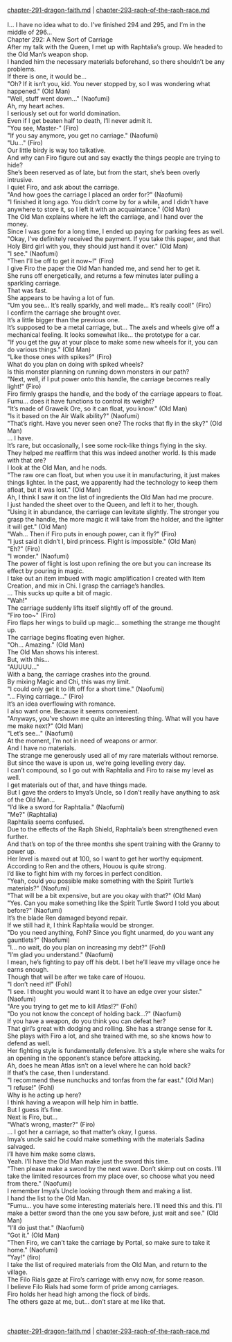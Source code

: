 [chapter-291-dragon-faith.md](./chapter-291-dragon-faith.md) | [chapter-293-raph-of-the-raph-race.md](./chapter-293-raph-of-the-raph-race.md) <br/>
<br/>
I… I have no idea what to do. I’ve finished 294 and 295, and I’m in the middle of 296…<br/>
Chapter 292: A New Sort of Carriage<br/>
After my talk with the Queen, I met up with Raphtalia’s group. We headed to the Old Man’s weapon shop.<br/>
I handed him the necessary materials beforehand, so there shouldn’t be any problems.<br/>
If there is one, it would be…<br/>
"Oh? If it isn’t you, kid. You never stopped by, so I was wondering what happened." (Old Man)<br/>
"Well, stuff went down…" (Naofumi)<br/>
Ah, my heart aches.<br/>
I seriously set out for world domination.<br/>
Even if I get beaten half to death, I’ll never admit it.<br/>
"You see, Master-" (Firo)<br/>
"If you say anymore, you get no carriage." (Naofumi)<br/>
"Uu…" (Firo)<br/>
Our little birdy is way too talkative.<br/>
And why can Firo figure out and say exactly the things people are trying to hide?<br/>
She’s been reserved as of late, but from the start, she’s been overly intrusive.<br/>
I quiet Firo, and ask about the carriage.<br/>
"And how goes the carriage I placed an order for?" (Naofumi)<br/>
"I finished it long ago. You didn’t come by for a while, and I didn’t have anywhere to store it, so I left it with an acquaintance." (Old Man)<br/>
The Old Man explains where he left the carriage, and I hand over the money.<br/>
Since I was gone for a long time, I ended up paying for parking fees as well.<br/>
"Okay, I’ve definitely received the payment. If you take this paper, and that Holy Bird girl with you, they should just hand it over." (Old Man)<br/>
"I see." (Naofumi)<br/>
"Then I’ll be off to get it now~!" (Firo)<br/>
I give Firo the paper the Old Man handed me, and send her to get it.<br/>
She runs off energetically, and returns a few minutes later pulling a sparkling carriage.<br/>
That was fast.<br/>
She appears to be having a lot of fun.<br/>
"Um you see… It’s really sparkly, and well made… It’s really cool!" (Firo)<br/>
I confirm the carriage she brought over.<br/>
It’s a little bigger than the previous one.<br/>
It’s supposed to be a metal carriage, but… The axels and wheels give off a mechanical feeling. It looks somewhat like… the prototype for a car.<br/>
"If you get the guy at your place to make some new wheels for it, you can do various things." (Old Man)<br/>
"Like those ones with spikes?" (Firo)<br/>
What do you plan on doing with spiked wheels?<br/>
Is this monster planning on running down monsters in our path?<br/>
"Next, well, if I put power onto this handle, the carriage becomes really light!" (Firo)<br/>
Firo firmly grasps the handle, and the body of the carriage appears to float.<br/>
Fumu… does it have functions to control its weight?<br/>
"It’s made of Graweik Ore, so it can float, you know." (Old Man)<br/>
"Is it based on the Air Walk ability?" (Naofumi)<br/>
"That’s right. Have you never seen one? The rocks that fly in the sky?" (Old Man)<br/>
… I have.<br/>
It’s rare, but occasionally, I see some rock-like things flying in the sky.<br/>
They helped me reaffirm that this was indeed another world. Is this made with that ore?<br/>
I look at the Old Man, and he nods.<br/>
"The raw ore can float, but when you use it in manufacturing, it just makes things lighter. In the past, we apparently had the technology to keep them afloat, but it was lost." (Old Man)<br/>
Ah, I think I saw it on the list of ingredients the Old Man had me procure.<br/>
I just handed the sheet over to the Queen, and left it to her, though.<br/>
"Using it in abundance, the carriage can levitate slightly. The stronger you grasp the handle, the more magic it will take from the holder, and the lighter it will get." (Old Man)<br/>
"Wah… Then if Firo puts in enough power, can it fly?" (Firo)<br/>
"I just said it didn’t I, bird princess. Flight is impossible." (Old Man)<br/>
"Eh?" (Firo)<br/>
"I wonder." (Naofumi)<br/>
The power of flight is lost upon refining the ore but you can increase its effect by pouring in magic.<br/>
I take out an item imbued with magic amplification I created with Item Creation, and mix in Chi. I grasp the carriage’s handles.<br/>
… This sucks up quite a bit of magic.<br/>
"Wah!"<br/>
The carriage suddenly lifts itself slightly off of the ground.<br/>
"Firo too~" (Firo)<br/>
Firo flaps her wings to build up magic… something the strange me thought up.<br/>
The carriage begins floating even higher.<br/>
"Oh… Amazing." (Old Man)<br/>
The Old Man shows his interest.<br/>
But, with this…<br/>
"AUUUU…"<br/>
With a bang, the carriage crashes into the ground.<br/>
By mixing Magic and Chi, this was my limit.<br/>
"I could only get it to lift off for a short time." (Naofumi)<br/>
"… Flying carriage…" (Firo)<br/>
It’s an idea overflowing with romance.<br/>
I also want one. Because it seems convenient.<br/>
"Anyways, you’ve shown me quite an interesting thing. What will you have me make next?" (Old Man)<br/>
"Let’s see…" (Naofumi)<br/>
At the moment, I’m not in need of weapons or armor.<br/>
And I have no materials.<br/>
The strange me generously used all of my rare materials without remorse.<br/>
But since the wave is upon us, we’re going levelling every day.<br/>
I can’t compound, so I go out with Raphtalia and Firo to raise my level as well.<br/>
I get materials out of that, and have things made.<br/>
But I gave the orders to Imya’s Uncle, so I don’t really have anything to ask of the Old Man…<br/>
"I’d like a sword for Raphtalia." (Naofumi)<br/>
"Me?" (Raphtalia)<br/>
Raphtalia seems confused.<br/>
Due to the effects of the Raph Shield, Raphtalia’s been strengthened even further.<br/>
And that’s on top of the three months she spent training with the Granny to power up.<br/>
Her level is maxed out at 100, so I want to get her worthy equipment.<br/>
According to Ren and the others, Houou is quite strong.<br/>
I’d like to fight him with my forces in perfect condition.<br/>
"Yeah, could you possible make something with the Spirit Turtle’s materials?" (Naofumi)<br/>
"That will be a bit expensive, but are you okay with that?" (Old Man)<br/>
"Yes. Can you make something like the Spirit Turtle Sword I told you about before?" (Naofumi)<br/>
It’s the blade Ren damaged beyond repair.<br/>
If we still had it, I think Raphtalia would be stronger.<br/>
"Do you need anything, Fohl? Since you fight unarmed, do you want any gauntlets?" (Naofumi)<br/>
"I… no wait, do you plan on increasing my debt?" (Fohl)<br/>
"I’m glad you understand." (Naofumi)<br/>
I mean, he’s fighting to pay off his debt. I bet he’ll leave my village once he earns enough.<br/>
Though that will be after we take care of Houou.<br/>
"I don’t need it!" (Fohl)<br/>
"I see. I thought you would want it to have an edge over your sister." (Naofumi)<br/>
"Are you trying to get me to kill Atlas!?" (Fohl)<br/>
"Do you not know the concept of holding back…?" (Naofumi)<br/>
If you have a weapon, do you think you can defeat her?<br/>
That girl’s great with dodging and rolling. She has a strange sense for it.<br/>
She plays with Firo a lot, and she trained with me, so she knows how to defend as well.<br/>
Her fighting style is fundamentally defensive. It’s a style where she waits for an opening in the opponent’s stance before attacking.<br/>
Ah, does he mean Atlas isn’t on a level where he can hold back?<br/>
If that’s the case, then I understand.<br/>
"I recommend these nunchucks and tonfas from the far east." (Old Man)<br/>
"I refuse!" (Fohl)<br/>
Why is he acting up here?<br/>
I think having a weapon will help him in battle.<br/>
But I guess it’s fine.<br/>
Next is Firo, but…<br/>
"What’s wrong, master?" (Firo)<br/>
… I got her a carriage, so that matter’s okay, I guess.<br/>
Imya’s uncle said he could make something with the materials Sadina salvaged.<br/>
I’ll have him make some claws.<br/>
Yeah. I’ll have the Old Man make just the sword this time.<br/>
"Then please make a sword by the next wave. Don’t skimp out on costs. I’ll take the limited resources from my place over, so choose what you need from there." (Naofumi)<br/>
I remember Imya’s Uncle looking through them and making a list.<br/>
I hand the list to the Old Man.<br/>
"Fumu… you have some interesting materials here. I’ll need this and this. I’ll make a better sword than the one you saw before, just wait and see." (Old Man)<br/>
"I’ll do just that." (Naofumi)<br/>
"Got it." (Old Man)<br/>
"Then Firo, we can’t take the carriage by Portal, so make sure to take it home." (Naofumi)<br/>
"Yay!" (firo)<br/>
I take the list of required materials from the Old Man, and return to the village.<br/>
The Filo Rials gaze at Firo’s carriage with envy now, for some reason.<br/>
I believe Filo Rials had some form of pride among carriages.<br/>
Firo holds her head high among the flock of birds.<br/>
The others gaze at me, but… don’t stare at me like that.<br/>
<br/>
<br/> <br/>
[chapter-291-dragon-faith.md](./chapter-291-dragon-faith.md) | [chapter-293-raph-of-the-raph-race.md](./chapter-293-raph-of-the-raph-race.md) <br/>
